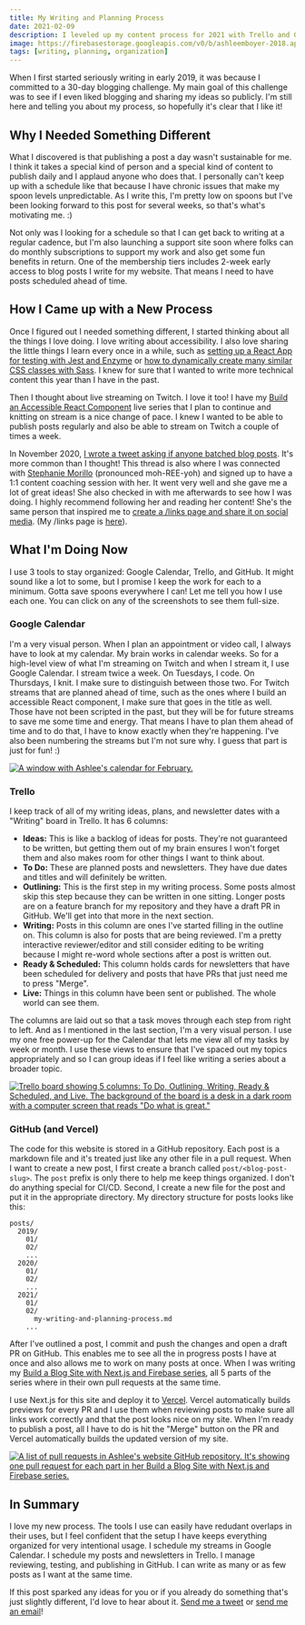 ```yaml
---
title: My Writing and Planning Process
date: 2021-02-09
description: I leveled up my content process for 2021 with Trello and GitHub Pull Requests.
image: https://firebasestorage.googleapis.com/v0/b/ashleemboyer-2018.appspot.com/o/headers%2F2021%2F01%2FNextFirebasePart1.png?alt=media&token=05dc0570-ae65-4ea5-87e9-3742348bd5ff
tags: [writing, planning, organization]
---
```


When I first started seriously writing in early 2019, it was because I committed to a 30-day blogging challenge. My main goal of this challenge was to see if I even liked blogging and sharing my ideas so publicly. I'm still here and telling you about my process, so hopefully it's clear that I like it!

## Why I Needed Something Different

What I discovered is that publishing a post a day wasn't sustainable for me. I think it takes a special kind of person and a special kind of content to publish daily and I applaud anyone who does that. I personally can't keep up with a schedule like that because I have chronic issues that make my spoon levels unpredictable. As I write this, I'm pretty low on spoons but I've been looking forward to this post for several weeks, so that's what's motivating me. :)

Not only was I looking for a schedule so that I can get back to writing at a regular cadence, but I'm also launching a support site soon where folks can do monthly subscriptions to support my work and also get some fun benefits in return. One of the membership tiers includes 2-week early access to blog posts I write for my website. That means I need to have posts scheduled ahead of time.

## How I Came up with a New Process

Once I figured out I needed something different, I started thinking about all the things I love doing. I love writing about accessibility. I also love sharing the little things I learn every once in a while, such as [setting up a React App for testing with Jest and Enzyme](/set-up-a-react-app-for-testing-with-jest-and-enzyme) or [how to dynamically create many similar CSS classes with Sass](/how-to-dynamically-create-many-similar-css-classes-with-sass). I knew for sure that I wanted to write more technical content this year than I have in the past.

Then I thought about live streaming on Twitch. I love it too! I have my [Build an Accessible React Component](/series/build-an-accessible-react-component) live series that I plan to continue and knitting on stream is a nice change of pace. I knew I wanted to be able to publish posts regularly and also be able to stream on Twitch a couple of times a week.

In November 2020, [I wrote a tweet asking if anyone batched blog posts](https://twitter.com/AshleeMBoyer/status/1331636783768096770). It's more common than I thought! This thread is also where I was connected with [Stephanie Morillo](https://twitter.com/radiomorillo) (pronounced moh-REE-yoh) and signed up to have a 1:1 content coaching session with her. It went very well and she gave me a lot of great ideas! She also checked in with me afterwards to see how I was doing. I highly recommend following her and reading her content! She's the same person that inspired me to [create a /links page and share it on social media](https://twitter.com/AshleeMBoyer/status/1345569348652568576). (My /links page is [here](/links)).

## What I'm Doing Now

I use 3 tools to stay organized: Google Calendar, Trello, and GitHub. It might sound like a lot to some, but I promise I keep the work for each to a minimum. Gotta save spoons everywhere I can! Let me tell you how I use each one. You can click on any of the screenshots to see them full-size.

### Google Calendar

I'm a very visual person. When I plan an appointment or video call, I always have to look at my calendar. My brain works in calendar weeks. So for a high-level view of what I'm streaming on Twitch and when I stream it, I use Google Calendar. I stream twice a week. On Tuesdays, I code. On Thursdays, I knit. I make sure to distinguish between those two. For Twitch streams that are planned ahead of time, such as the ones where I build an accessible React component, I make sure that goes in the title as well. Those have not been scripted in the past, but they will be for future streams to save me some time and energy. That means I have to plan them ahead of time and to do that, I have to know exactly when they're happening. I've also been numbering the streams but I'm not sure why. I guess that part is just for fun! :)

[![A window with Ashlee's calendar for February.](https://firebasestorage.googleapis.com/v0/b/ashleemboyer-2018.appspot.com/o/images%2F2021%2F02%2Fmy-writing-and-planning-process%2FCleanShot%202021-02-11%20at%2023.50.42.png?alt=media&token=a564af5c-987e-4f23-a640-9690c862e3e1)](https://firebasestorage.googleapis.com/v0/b/ashleemboyer-2018.appspot.com/o/images%2F2021%2F02%2Fmy-writing-and-planning-process%2FCleanShot%202021-02-11%20at%2023.50.42.png?alt=media&token=a564af5c-987e-4f23-a640-9690c862e3e1)

### Trello

I keep track of all of my writing ideas, plans, and newsletter dates with a "Writing" board in Trello. It has 6 columns:

- **Ideas:** This is like a backlog of ideas for posts. They're not guaranteed to be written, but getting them out of my brain ensures I won't forget them and also makes room for other things I want to think about.
- **To Do:** These are planned posts and newsletters. They have due dates and titles and will definitely be written.
- **Outlining:** This is the first step in my writing process. Some posts almost skip this step because they can be written in one sitting. Longer posts are on a feature branch for my repository and they have a draft PR in GitHub. We'll get into that more in the next section.
- **Writing:** Posts in this column are ones I've started filling in the outline on. This column is also for posts that are being reviewed. I'm a pretty interactive reviewer/editor and still consider editing to be writing because I might re-word whole sections after a post is written out.
- **Ready & Scheduled:** This column holds cards for newsletters that have been scheduled for delivery and posts that have PRs that just need me to press "Merge".
- **Live:** Things in this column have been sent or published. The whole world can see them.

The columns are laid out so that a task moves through each step from right to left. And as I mentioned in the last section, I'm a very visual person. I use my one free power-up for the Calendar that lets me view all of my tasks by week or month. I use these views to ensure that I've spaced out my topics appropriately and so I can group ideas if I feel like writing a series about a broader topic.

[![Trello board showing 5 columns: To Do, Outlining, Writing, Ready & Scheduled, and Live. The background of the board is a desk in a dark room with a computer screen that reads "Do what is great."](https://firebasestorage.googleapis.com/v0/b/ashleemboyer-2018.appspot.com/o/images%2F2021%2F02%2Fmy-writing-and-planning-process%2FCleanShot%202021-02-08%20at%2022.23.46.png?alt=media&token=73366deb-df54-475c-b391-3f0bb59e4e2b)](https://firebasestorage.googleapis.com/v0/b/ashleemboyer-2018.appspot.com/o/images%2F2021%2F02%2Fmy-writing-and-planning-process%2FCleanShot%202021-02-08%20at%2022.23.46.png?alt=media&token=73366deb-df54-475c-b391-3f0bb59e4e2b)

### GitHub (and Vercel)

The code for this website is stored in a GitHub repository. Each post is a markdown file and it's treated just like any other file in a pull request. When I want to create a new post, I first create a branch called `post/<blog-post-slug>`. The `post` prefix is only there to help me keep things organized. I don't do anything special for CI/CD. Second, I create a new file for the post and put it in the appropriate directory. My directory structure for posts looks like this:

```
posts/
  2019/
    01/
    02/
    ...
  2020/
    01/
    02/
    ...
  2021/
    01/
    02/
      my-writing-and-planning-process.md
    ...
```

After I've outlined a post, I commit and push the changes and open a draft PR on GitHub. This enables me to see all the in progress posts I have at once and also allows me to work on many posts at once. When I was writing my [Build a Blog Site with Next.js and Firebase series](/series/nextjs-firebase-blog), all 5 parts of the series where in their own pull requests at the same time.

I use Next.js for this site and deploy it to [Vercel](https://vercel.com). Vercel automatically builds previews for every PR and I use them when reviewing posts to make sure all links work correctly and that the post looks nice on my site. When I'm ready to publish a post, all I have to do is hit the "Merge" button on the PR and Vercel automatically builds the updated version of my site.

[![A list of pull requests in Ashlee's website GitHub repository. It's showing one pull request for each part in her Build a Blog Site with Next.js and Firebase series.](https://firebasestorage.googleapis.com/v0/b/ashleemboyer-2018.appspot.com/o/images%2F2021%2F02%2Fmy-writing-and-planning-process%2FCleanShot%202021-01-03%20at%2019.13.14.png?alt=media&token=325f2884-65c0-4128-afbc-8c3eba7385cd)](https://firebasestorage.googleapis.com/v0/b/ashleemboyer-2018.appspot.com/o/images%2F2021%2F02%2Fmy-writing-and-planning-process%2FCleanShot%202021-01-03%20at%2019.13.14.png?alt=media&token=325f2884-65c0-4128-afbc-8c3eba7385cd)

## In Summary

I love my new process. The tools I use can easily have redudant overlaps in their uses, but I feel confident that the setup I have keeps everything organized for very intentional usage. I schedule my streams in Google Calendar. I schedule my posts and newsletters in Trello. I manage reviewing, testing, and publishing in GitHub. I can write as many or as few posts as I want at the same time.

If this post sparked any ideas for you or if you already do something that's just slightly different, I'd love to hear about it. [Send me a tweet](https://twitter.com/ashleemboyer) or [send me an email](mailto:hello@ashleemboyer.com)!
